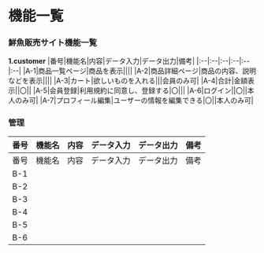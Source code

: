 # 機能一覧
### 鮮魚販売サイト機能一覧
**1.customer**
|番号|機能名|内容|データ入力|データ出力|備考|
|:--|:--|:--|:--|:--|:--|
|A-1|商品一覧ページ|商品を表示||||
|A-2|商品詳細ページ|商品の内容、説明などを表示||||
|A-3|カート|欲しいものを入れる|||会員のみ可|
|A-4|合計|金額表示||〇||
|A-5|会員登録|利用規約に同意し、登録する|〇|||
|A-6|ログイン||〇||本人のみ可|
|A-7|プロフィール編集|ユーザーの情報を編集できる|〇||本人のみ可|


### 管理
|番号|機能名|内容|データ入力|データ出力|備考|
|:--|:--|:--|:--|:--|:--|
|番号|機能名|内容|データ入力|データ出力|備考|
|B-1||||||
|B-2||||||
|B-3||||||
|B-4||||||
|B-5||||||
|B-6||||||

